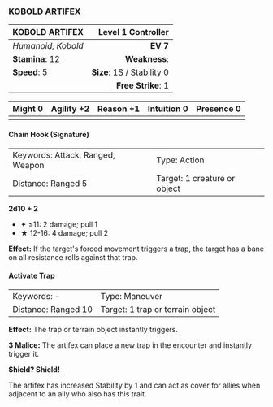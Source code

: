 ### KOBOLD ARTIFEX

| KOBOLD ARTIFEX     |     **Level 1 Controller** |
| :----------------- | -------------------------: |
| *Humanoid, Kobold* |                   **EV 7** |
| **Stamina**: 12    |              **Weakness**: |
| **Speed**: 5       | **Size**: 1S / Stability 0 |
|                    |         **Free Strike**: 1 |

| **Might** 0 | **Agility** +2 | **Reason** +1 | **Intuition** 0 | **Presence** 0 |
| ----------- | -------------- | ------------- | --------------- | -------------- |
|             |                |               |                 |                |

#### Chain Hook (Signature)

|                                  |                              |
| :------------------------------- | :--------------------------- |
| Keywords: Attack, Ranged, Weapon | Type: Action                 |
| Distance: Ranged 5               | Target: 1 creature or object |

**2d10 + 2**

- ✦ ≤11: 2 damage; pull 1
- ★ 12-16: 4 damage; pull 2

**Effect:** If the target's forced movement triggers a trap, the target has a bane on all resistance rolls against that trap.

#### Activate Trap

|                     |                                  |
| :------------------ | :------------------------------- |
| Keywords: -         | Type: Maneuver                   |
| Distance: Ranged 10 | Target: 1 trap or terrain object |

**Effect:** The trap or terrain object instantly triggers.

**3 Malice:** The artifex can place a new trap in the encounter and instantly trigger it.

**Shield? Shield!**

The artifex has increased Stability by 1 and can act as cover for allies when adjacent to an ally who also has this trait.
